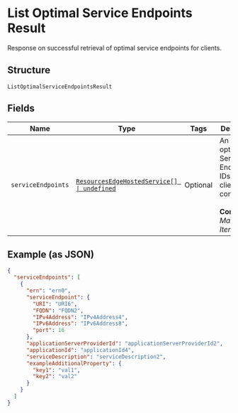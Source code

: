 
# List Optimal Service Endpoints Result

Response on successful retrieval of optimal service endpoints for clients.

## Structure

`ListOptimalServiceEndpointsResult`

## Fields

| Name | Type | Tags | Description |
|  --- | --- | --- | --- |
| `serviceEndpoints` | [`ResourcesEdgeHostedService[] \| undefined`](../../doc/models/resources-edge-hosted-service.md) | Optional | An array of optimal Service Endpoint IDs for clients to connect to.<br><br>**Constraints**: *Maximum Items*: `100` |

## Example (as JSON)

```json
{
  "serviceEndpoints": [
    {
      "ern": "ern0",
      "serviceEndpoint": {
        "URI": "URI6",
        "FQDN": "FQDN2",
        "IPv4Address": "IPv4Address4",
        "IPv6Address": "IPv6Address8",
        "port": 16
      },
      "applicationServerProviderId": "applicationServerProviderId2",
      "applicationId": "applicationId4",
      "serviceDescription": "serviceDescription2",
      "exampleAdditionalProperty": {
        "key1": "val1",
        "key2": "val2"
      }
    }
  ]
}
```

